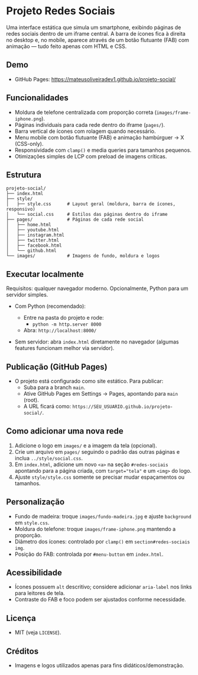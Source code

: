 # Projeto Redes Sociais

Uma interface estática que simula um smartphone, exibindo páginas de redes sociais dentro de um iframe central. A barra de ícones fica à direita no desktop e, no mobile, aparece através de um botão flutuante (FAB) com animação — tudo feito apenas com HTML e CSS.

## Demo
- GitHub Pages: https://mateusoliveiradev1.github.io/projeto-social/

## Funcionalidades
- Moldura de telefone centralizada com proporção correta (`images/frame-iphone.png`).
- Páginas individuais para cada rede dentro do iframe (`pages/`).
- Barra vertical de ícones com rolagem quando necessário.
- Menu mobile com botão flutuante (FAB) e animação hambúrguer → X (CSS-only).
- Responsividade com `clamp()` e media queries para tamanhos pequenos.
- Otimizações simples de LCP com preload de imagens críticas.

## Estrutura
```
projeto-social/
├── index.html
├── style/
│   ├── style.css      # Layout geral (moldura, barra de ícones, responsivo)
│   └── social.css     # Estilos das páginas dentro do iframe
├── pages/             # Páginas de cada rede social
│   ├── home.html
│   ├── youtube.html
│   ├── instagram.html
│   ├── twitter.html
│   ├── facebook.html
│   └── github.html
└── images/            # Imagens de fundo, moldura e logos
```

## Executar localmente
Requisitos: qualquer navegador moderno. Opcionalmente, Python para um servidor simples.

- Com Python (recomendado):
  - Entre na pasta do projeto e rode:
    - `python -m http.server 8000`
  - Abra: `http://localhost:8000/`

- Sem servidor: abra `index.html` diretamente no navegador (algumas features funcionam melhor via servidor).

## Publicação (GitHub Pages)
- O projeto está configurado como site estático. Para publicar:
  - Suba para a branch `main`.
  - Ative GitHub Pages em Settings → Pages, apontando para `main` (root).
  - A URL ficará como: `https://SEU_USUARIO.github.io/projeto-social/`.

## Como adicionar uma nova rede
1. Adicione o logo em `images/` e a imagem da tela (opcional).
2. Crie um arquivo em `pages/` seguindo o padrão das outras páginas e inclua `../style/social.css`.
3. Em `index.html`, adicione um novo `<a>` na seção `#redes-sociais` apontando para a página criada, com `target="tela"` e um `<img>` do logo.
4. Ajuste `style/style.css` somente se precisar mudar espaçamentos ou tamanhos.

## Personalização
- Fundo de madeira: troque `images/fundo-madeira.jpg` e ajuste `background` em `style.css`.
- Moldura do telefone: troque `images/frame-iphone.png` mantendo a proporção.
- Diâmetro dos ícones: controlado por `clamp()` em `section#redes-sociais img`.
- Posição do FAB: controlada por `#menu-button` em `index.html`.

## Acessibilidade
- Ícones possuem `alt` descritivo; considere adicionar `aria-label` nos links para leitores de tela.
- Contraste do FAB e foco podem ser ajustados conforme necessidade.

## Licença
- MIT (veja `LICENSE`).

## Créditos
- Imagens e logos utilizados apenas para fins didáticos/demonstração.
